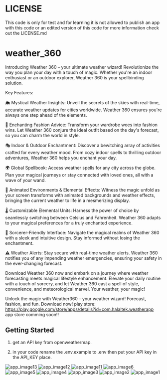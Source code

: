 # LICENSE

This code is only for test and for learning it is not allowed to publish an app with this code or an edited version of this code for more information check out the LICENSE.md

# weather_360

Introducing Weather 360 – your ultimate weather wizard! Revolutionize the way you plan your day with a touch of magic. Whether you're an indoor enthusiast or an outdoor explorer, Weather 360 is your spellbinding solution.

Key Features:

🌦️ Mystical Weather Insights:
Unveil the secrets of the skies with real-time, accurate weather updates for cities worldwide. Weather 360 ensures you're always one step ahead of the elements.

👗 Enchanting Fashion Advice:
Transform your wardrobe woes into fashion wins. Let Weather 360 conjure the ideal outfit based on the day's forecast, so you can charm the world in style.

🎭 Indoor & Outdoor Enchantment:
Discover a bewitching array of activities crafted for every weather mood. From cozy indoor spells to thrilling outdoor adventures, Weather 360 helps you enchant your day.

🌍 Global Spellbook:
Access weather spells for any city across the globe. Plan your magical journeys or stay connected with loved ones, all with a wave of your wand.

🌈 Animated Environments & Elemental Effects:
Witness the magic unfold as your screen transforms with animated backgrounds and weather effects, bringing the current weather to life in a mesmerizing display.

🌡️ Customizable Elemental Units:
Harness the power of choice by seamlessly switching between Celsius and Fahrenheit. Weather 360 adapts to your magical preferences for a truly enchanted experience.

🚀 Sorcerer-Friendly Interface:
Navigate the magical realms of Weather 360 with a sleek and intuitive design. Stay informed without losing the enchantment.

⚠️ Weather Alerts:
Stay secure with real-time weather alerts. Weather 360 notifies you of any impending weather emergencies, ensuring your safety in the ever-changing forecast.

Download Weather 360 now and embark on a journey where weather forecasting meets magical lifestyle enhancement. Elevate your daily routine with a touch of sorcery, and let Weather 360 cast a spell of style, convenience, and meteorological marvel. Your weather, your magic!

Unlock the magic with Weather360 – your weather wizard! Forecast, fashion, and fun. Download now! 
play store: https://play.google.com/store/apps/details?id=com.halaltek.weatherapp
app store comming soon!!

## Getting Started

1. get an API key from openweathermap.

2. in your code rename the .env.example to .env then put your API key in the API_KEY place.

![app_image13](https://github.com/Bil0000/weather_360/assets/62337003/19d67b55-c679-484a-80a5-ce28fa49eb82)
![app_image12](https://github.com/Bil0000/weather_360/assets/62337003/5a1d1341-2035-4b3f-b08a-89136ae2e435)
![app_image11](https://github.com/Bil0000/weather_360/assets/62337003/63e148b2-2e39-45ba-b2e8-e748910968d5)
![app_image6](https://github.com/Bil0000/weather_360/assets/62337003/b1b5dd4b-e876-48e1-8e0f-26553f09da4b)
![app_image5](https://github.com/Bil0000/weather_360/assets/62337003/c242c4be-bd93-4b2b-be02-8c42af68ea49)
![app_image4](https://github.com/Bil0000/weather_360/assets/62337003/925b9f4f-7d85-4769-b7ad-676ff50d866a)
![app_image3](https://github.com/Bil0000/weather_360/assets/62337003/22881077-d714-4ad1-99ac-dfa65c4a82c1)
![app_image2](https://github.com/Bil0000/weather_360/assets/62337003/ff4941b0-2551-48d9-8032-e547bbbd214c)
![app_image1](https://github.com/Bil0000/weather_360/assets/62337003/8118a0c4-56cb-4007-bda1-471c2eff3183)
